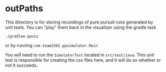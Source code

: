 # outPaths

This directory is for storing recordings of pure pursuit runs generated by unit tests. You can "play" them back in the visualizer using the gradle task

```
./gradlew ppviz
``` 

or by running `com.team2502.ppsimulator.Main`

You *will* need to run the `SimulatorTest` located in `src/test/java`. This unit test is responsible for creating the 
csv files here, and it will do so whether or not it succeeds. 

